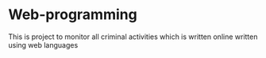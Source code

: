 # Web-programming
This is project to monitor all criminal activities which is written online written using web languages
